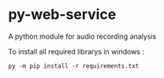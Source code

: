 # py-web-service
A python module for audio recording analysis

To install all required librarys in windows : 
```
py -m pip install -r requirements.txt
```

